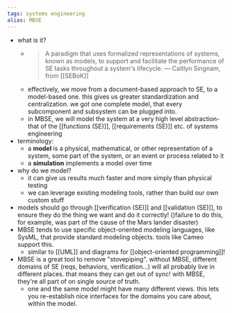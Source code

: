 ```yaml
---
tags: systems engineering
alias: MBSE
---
```


- what is it?
	- > A paradigm that uses formalized representations of systems, known as models, to support and facilitate the performance of SE tasks throughout a system's lifecycle.
	  — Caitlyn Singnam, from [[SEBoK]]
	- effectively, we move from a document-based approach to SE, to a model-based one. this gives us greater standardization and centralization. we got one complete model, that every subcomponent and subsystem can be plugged into.
	- in MBSE, we will model the system at a very high level abstraction- that of the [[functions (SE)]], [[requirements (SE)]] etc. of systems engineering
- terminology:
	- a **model** is a physical, mathematical, or other representation of a system, some part of the system, or an event or process related to it
	- a **simulation** implements a model over time
- why do we model?
	- it can give us results much faster and more simply than physical testing
	- we can leverage existing modeling tools, rather than build our own custom stuff
- models should go through [[verification (SE)]] and [[validation (SE)]], to ensure they do the thing we want and do it correctly! ()failure to do this, for example, was part of the cause of the Mars lander disaster)
- MBSE tends to use specific object-oriented modeling languages, like SysML, that provide standard modeling objects. tools like Cameo support this.
	- similar to [[UML]] and diagrams for [[object-oriented programming]]!
- MBSE is a great tool to remove "stovepiping". without MBSE, different domains of SE (reqs, behaviors, verification...) will all probably live in different places. that means they can get out of sync! with MBSE, they're all part of on single source of truth.
	- one and the same model might have many different views. this lets you re-establish nice interfaces for the domains you care about, within the model.